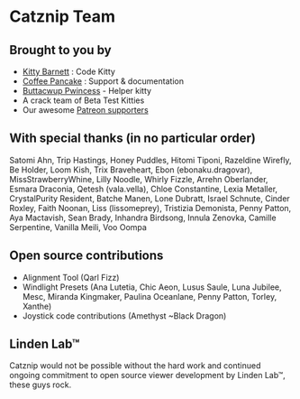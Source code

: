 # Catznip Team

## Brought to you by

* [Kitty Barnett](https://my.secondlife.com/kitty.barnett) : Code Kitty
* [Coffee Pancake](https://my.secondlife.com/coffee.pancake) : Support & documentation
* [Buttacwup Pwincess](https://my.secondlife.com/buttacwup.float) - Helper kitty
* A crack team of Beta Test Kitties
* Our awesome [Patreon supporters](https://www.patreon.com/catznip)

## With special thanks (in no particular order)

Satomi Ahn, Trip Hastings, Honey Puddles, Hitomi Tiponi, Razeldine Wirefly, Be Holder, Loom Kish, Trix Braveheart, Ebon (ebonaku.dragovar), MissStrawberryWhine, Lilly Noodle, Whirly Fizzle, Arrehn Oberlander, Esmara Draconia, Qetesh (vala.vella), Chloe Constantine, Lexia Metaller, CrystalPurity Resident, Batche Manen, Lone Dubratt, Israel Schnute, Cinder Roxley, Faith Noonan, Liss (lissomeprey), Tristizia Demonista, Penny Patton, Aya Mactavish, Sean Brady, Inhandra Birdsong, Innula Zenovka, Camille Serpentine, Vanilla Meili, Voo Oompa

## Open source contributions

* Alignment Tool (Qarl Fizz)
* Windlight Presets (Ana Lutetia, Chic Aeon, Lusus Saule, Luna Jubilee, Mesc, Miranda Kingmaker, Paulina Oceanlane, Penny Patton, Torley, Xanthe)
* Joystick code contributions (Amethyst ~Black Dragon)

## Linden Lab™

Catznip would not be possible without the hard work and continued ongoing commitment to open source viewer development by Linden Lab™, these guys rock.

